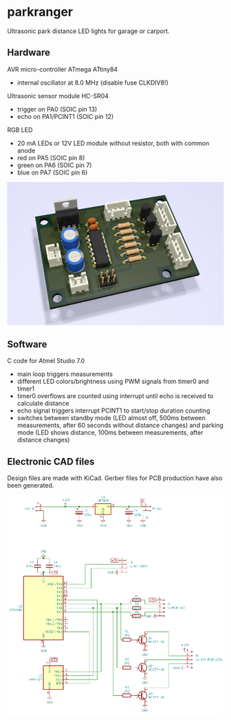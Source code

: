 # parkranger
Ultrasonic park distance LED lights for garage or carport.

## Hardware

AVR micro-controller ATmega ATtiny84
 - internal oscillator at 8.0 MHz (disable fuse CLKDIV8!)
 
Ultrasonic sensor module HC-SR04
 - trigger on PA0 (SOIC pin 13)
 - echo on PA1/PCINT1 (SOIC pin 12)

RGB LED
 - 20 mA LEDs or 12V LED module without resistor, both with common anode
 - red on PA5 (SOIC pin 8)
 - green on PA6 (SOIC pin 7)
 - blue on PA7 (SOIC pin 6)

![PCB](electronics-pcb-3d.png)

## Software

C code for Atmel Studio 7.0
 - main loop triggers measurements
 - different LED colors/brightness using PWM signals from timer0 and timer1
 - timer0 overflows are counted using interrupt until echo is received to calculate distance
 - echo signal triggers interrupt PCINT1 to start/stop duration counting
 - switches between standby mode (LED almost off, 500ms between measurements, after 60 seconds without distance changes) and parking mode (LED shows distance, 100ms between measurements, after distance changes)

## Electronic CAD files

Design files are made with KiCad. Gerber files for PCB production have also been generated.
 
![Schematic](electronics-schematic.png)
